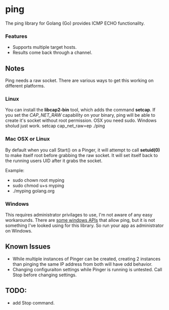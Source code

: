 # ping

The ping library for Golang (Go) provides ICMP ECHO functionality.

### Features

* Supports multiple target hosts.
* Results come back through a channel.


## Notes
Ping needs a raw socket.  There are various ways to get this working on different platforms.

### Linux
You can install the **libcap2-bin** tool, which adds the command **setcap**.  If you set the *CAP\_NET\_RAW* capability on your binary, ping will be able to create it's socket without root permission.  OSX you need sudo.  Windows sholud just work.
setcap cap\_net\_raw=ep ./ping

### Mac OSX or Linux
By default when you call Start() on a Pinger, it will attempt to call **setuid(0)** to make itself root before grabbing the raw socket.  It will set itself back to the running users UID after it grabs the socket.

Example:

* sudo chown root myping
* sudo chmod u+s myping
* ./myping golang.org

### Windows
This requires administrator privilages to use, I'm not aware of any easy workarounds.  There are [some windows APIs](http://msdn.microsoft.com/en-us/library/windows/desktop/aa366050.aspx) that allow ping, but it is not something I've looked using for this library.  So run your app as administrator on Windows.

## Known Issues

* While multiple instances of Pinger can be created, creating 2 instances than pinging the same IP address from both will have odd behavior.
* Changing configuraiton settings while Pinger is running is untested.  Call Stop before changing settings.

## TODO:

* add Stop command.

